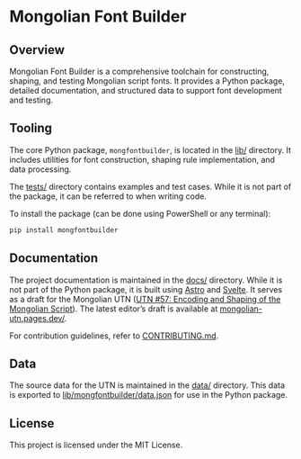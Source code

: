 # Mongolian Font Builder

## Overview

Mongolian Font Builder is a comprehensive toolchain for constructing, shaping, and testing Mongolian script fonts. It provides a Python package, detailed documentation, and structured data to support font development and testing.

## Tooling

The core Python package, `mongfontbuilder`, is located in the [lib/](lib/) directory. It includes utilities for font construction, shaping rule implementation, and data processing.

The [tests/](tests/) directory contains examples and test cases. While it is not part of the package, it can be referred to when writing code.

To install the package (can be done using PowerShell or any terminal):

```powershell
pip install mongfontbuilder
```

## Documentation

The project documentation is maintained in the [docs/](docs/) directory. While it is not part of the Python package, it is built using [Astro](https://astro.build/) and [Svelte](https://svelte.dev/). It serves as a draft for the Mongolian UTN ([UTN \#57: Encoding and Shaping of the Mongolian Script](https://www.unicode.org/notes/tn57/)). The latest editor’s draft is available at [mongolian-utn.pages.dev/](https://mongolian-utn.pages.dev/).

For contribution guidelines, refer to [CONTRIBUTING.md](CONTRIBUTING.md).

## Data

The source data for the UTN is maintained in the [data/](data/) directory. This data is exported to [lib/mongfontbuilder/data.json](/lib/mongfontbuilder/data.json) for use in the Python package.

## License

This project is licensed under the MIT License.
